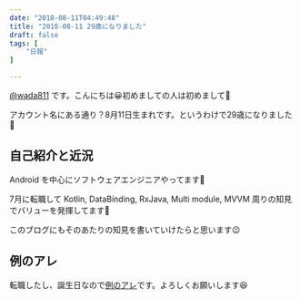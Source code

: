 ```yaml
---
date: "2018-08-11T04:49:48"
title: "2018-08-11 29歳になりました"
draft: false
tags: [
    "日報"
]

---
```


[@wada811](https://twitter.com/wada811) です。こんにちは😀初めましての人は初めまして🤗

アカウント名にある通り？8月11日生まれです。というわけで29歳になりました🎂

## 自己紹介と近況

Android を中心にソフトウェアエンジニアやってます🤖

7月に転職して Kotlin, DataBinding, RxJava, Multi module, MVVM 周りの知見でバリューを発揮してます💪

このブログにもそのあたりの知見を書いていけたらと思います😉

## 例のアレ

転職したし、誕生日なので[例のアレ](http://www.amazon.co.jp/registry/wishlist/25709YQ1A30QL)です。よろしくお願いします😆
